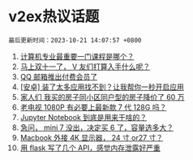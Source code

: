 # v2ex热议话题

`最后更新时间：2023-10-21 14:07:57 +0800`

1. [计算机专业最重要一门课程是哪个？](https://www.v2ex.com/t/983876)
1. [马上双十一了， V 友们打算入手什么呢？](https://www.v2ex.com/t/983857)
1. [QQ 邮箱推出付费会员了](https://www.v2ex.com/t/983860)
1. [[安卓] 装了太多应用找不到？让我帮你一秒开启应用](https://www.v2ex.com/t/983972)
1. [家人们 我买的房子同小区同户型的房子降价了 60 万](https://www.v2ex.com/t/983903)
1. [老电视 1080P 有必要上最新款 7 代 128G 吗？](https://www.v2ex.com/t/983846)
1. [Jupyter Notebook 到底是用来干啥的？](https://www.v2ex.com/t/983911)
1. [急问， mini 7 没出，决定买 6 了，容量选多大？](https://www.v2ex.com/t/983973)
1. [Macbook 外接 4K 显示器， 24 寸 or27 寸？](https://www.v2ex.com/t/983824)
1. [用 flask 写了几个 API，感觉内存泄露好严重](https://www.v2ex.com/t/983833)

